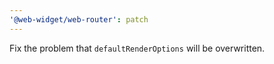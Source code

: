 ```yaml
---
'@web-widget/web-router': patch
---
```


Fix the problem that `defaultRenderOptions` will be overwritten.

